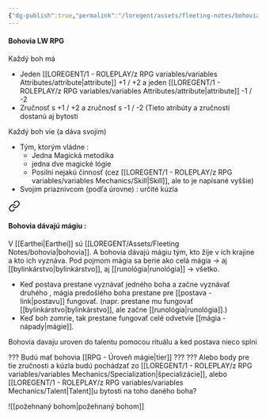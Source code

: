 ```yaml
---
{"dg-publish":true,"permalink":"/loregent/assets/fleeting-notes/bohovia/"}
---
```



#### Bohovia LW RPG

Každý boh má
- Jeden [[LOREGENT/1 - ROLEPLAY/z RPG variables/variables Attributes/attribute\|attribute]]  +1 / +2  a jeden [[LOREGENT/1 - ROLEPLAY/z RPG variables/variables Attributes/attribute\|attribute]]  -1 / -2 
- Zručnosť s +1 / +2  a zručnosť s -1 / -2 
(Tieto atribúty a zručnosti dostanú aj bytosti

Každý boh vie (a dáva svojim)
- Tým, ktorým vládne : 
	- Jedna Magická metodika
	- jedna dve magické lógie
	- Posilní nejakú činnosť (cez [[LOREGENT/1 - ROLEPLAY/z RPG variables/variables Mechanics/Skill\|Skill]], ale to je napísané vyššie)
- Svojim priaznivcom (podľa úrovne) : určité kúzla


<div class="transclusion internal-embed is-loaded"><a class="markdown-embed-link" href="/loregent/assets/fleeting-notes/bohovia-davaju-magiu-napad/#bohovia-davaju-magiu" aria-label="Open link"><svg xmlns="http://www.w3.org/2000/svg" width="24" height="24" viewBox="0 0 24 24" fill="none" stroke="currentColor" stroke-width="2" stroke-linecap="round" stroke-linejoin="round" class="svg-icon lucide-link"><path d="M10 13a5 5 0 0 0 7.54.54l3-3a5 5 0 0 0-7.07-7.07l-1.72 1.71"></path><path d="M14 11a5 5 0 0 0-7.54-.54l-3 3a5 5 0 0 0 7.07 7.07l1.71-1.71"></path></svg></a><div class="markdown-embed">



#### Bohovia dávajú mágiu : 
V [[Earthei\|Earthei]] sú [[LOREGENT/Assets/Fleeting Notes/bohovia\|bohovia]]. A bohovia dávajú mágiu tým, kto žije v ich krajine a kto ich vyznáva. Pod pojmom mágia sa berie ako celá mágia -> aj [[bylinkárstvo\|bylinkárstvo]], aj [[runológia\|runológia]] -> všetko.
- Keď postava prestane vyznávať jedného boha a začne vyznávať druhého , mágia predošlého boha prestane pre [[postava - link\|postavu]] fungovať. (napr. prestane mu fungovať [[bylinkárstvo\|bylinkárstvo]], ale začne [[runológia\|runológia]].)
- Keď boh zomrie, tak prestane fungovať celé odvetvie [[mágia - nápady\|mágie]].

Bohovia davaju uroven do talentu pomocou rituálu  a ked postava nieco splni


</div></div>


??? Budú mať bohovia [[RPG - Úroveň mágie\|tier]] ???
??? Alebo body pre tie zručnosti a kúzla budú pochádzať zo [[LOREGENT/1 - ROLEPLAY/z RPG variables/variables Mechanics/Specialization\|špecializácie]], alebo [[LOREGENT/1 - ROLEPLAY/z RPG variables/variables Mechanics/Talent\|Talent]]u bytosti na toho daného boha?

![[požehnaný bohom\|požehnaný bohom]]